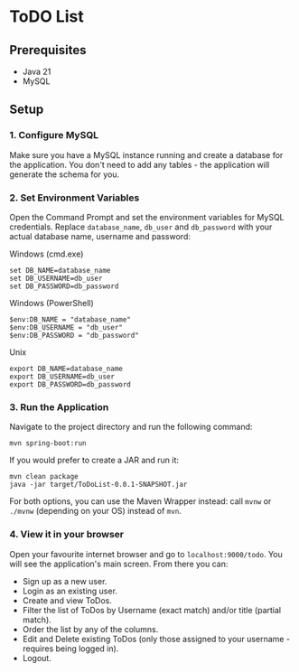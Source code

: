 # ToDO List

## Prerequisites

- Java 21
- MySQL

## Setup

### 1. Configure MySQL

Make sure you have a MySQL instance running and create a database for the application. You don't need to add any tables - the application will generate the schema for you.


### 2. Set Environment Variables

Open the Command Prompt and set the environment variables for MySQL credentials. Replace `database_name`, `db_user` and `db_password` with your actual database name, username and password:

Windows (cmd.exe)
```
set DB_NAME=database_name
set DB_USERNAME=db_user
set DB_PASSWORD=db_password
```
Windows (PowerShell)
```
$env:DB_NAME = "database_name"
$env:DB_USERNAME = "db_user"
$env:DB_PASSWORD = "db_password"
```
Unix
```
export DB_NAME=database_name
export DB_USERNAME=db_user
export DB_PASSWORD=db_password
```

### 3. Run the Application

Navigate to the project directory and run the following command:
```
mvn spring-boot:run
```
If you would prefer to create a JAR and run it:
```
mvn clean package
java -jar target/ToDoList-0.0.1-SNAPSHOT.jar
```
For both options, you can use the Maven Wrapper instead: call `mvnw` or `./mvnw` (depending on your OS) instead of `mvn`.

### 4. View it in your browser

Open your favourite internet browser and go to `localhost:9000/todo`. You will see the application's main screen. From there you can:
- Sign up as a new user.
- Login as an existing user.
- Create and view ToDos.
- Filter the list of ToDos by Username (exact match) and/or title (partial match).
- Order the list by any of the columns.
- Edit and Delete existing ToDos (only those assigned to your username - requires being logged in).
- Logout.
